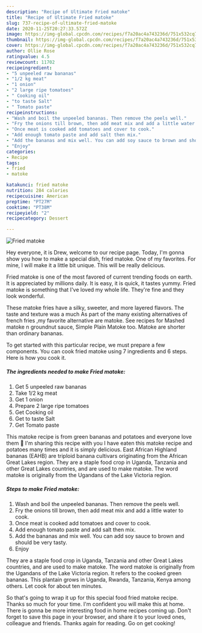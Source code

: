 ```yaml
---
description: "Recipe of Ultimate Fried matoke"
title: "Recipe of Ultimate Fried matoke"
slug: 737-recipe-of-ultimate-fried-matoke
date: 2020-11-25T20:27:33.572Z
image: https://img-global.cpcdn.com/recipes/f7a20ac4a743236d/751x532cq70/fried-matoke-recipe-main-photo.jpg
thumbnail: https://img-global.cpcdn.com/recipes/f7a20ac4a743236d/751x532cq70/fried-matoke-recipe-main-photo.jpg
cover: https://img-global.cpcdn.com/recipes/f7a20ac4a743236d/751x532cq70/fried-matoke-recipe-main-photo.jpg
author: Ollie Rose
ratingvalue: 4.5
reviewcount: 11702
recipeingredient:
- "5 unpeeled raw bananas"
- "1/2 kg meat"
- "1 onion"
- "2 large ripe tomatoes"
- " Cooking oil"
- "to taste Salt"
- " Tomato paste"
recipeinstructions:
- "Wash and boil the unpeeled bananas. Then remove the peels well."
- "Fry the onions till brown, then add meat mix and add a little water to cook."
- "Once meat is cooked add tomatoes and cover to cook."
- "Add enough tomato paste and add salt then mix."
- "Add the bananas and mix well. You can add soy sauce to brown and should be very tasty."
- "Enjoy"
categories:
- Recipe
tags:
- fried
- matoke

katakunci: fried matoke 
nutrition: 284 calories
recipecuisine: American
preptime: "PT27M"
cooktime: "PT38M"
recipeyield: "2"
recipecategory: Dessert

---
```



![Fried matoke](https://img-global.cpcdn.com/recipes/f7a20ac4a743236d/751x532cq70/fried-matoke-recipe-main-photo.jpg)

Hey everyone, it is Drew, welcome to our recipe page. Today, I'm gonna show you how to make a special dish, fried matoke. One of my favorites. For mine, I will make it a little bit unique. This will be really delicious.

Fried matoke is one of the most favored of current trending foods on earth. It is appreciated by millions daily. It is easy, it is quick, it tastes yummy. Fried matoke is something that I've loved my whole life. They're fine and they look wonderful.

These matoke fries have a silky, sweeter, and more layered flavors. The taste and texture was a much As part of the many existing alternatives of french fries ,my favorite alternative are matoke. See recipes for Mashed matoke n groundnut sauce, Simple Plain Matoke too. Matoke are shorter than ordinary bananas.


To get started with this particular recipe, we must prepare a few components. You can cook fried matoke using 7 ingredients and 6 steps. Here is how you cook it.

<!--inarticleads1-->

##### The ingredients needed to make Fried matoke:

1. Get 5 unpeeled raw bananas
1. Take 1/2 kg meat
1. Get 1 onion
1. Prepare 2 large ripe tomatoes
1. Get  Cooking oil
1. Get to taste Salt
1. Get  Tomato paste


This matoke recipe is from green bananas and potatoes and everyone love them 🙂 I&#39;m sharing this recipe with you I have eaten this matoke recipe and potatoes many times and it is simply delicious. East African Highland bananas (EAHB) are triploid banana cultivars originating from the African Great Lakes region. They are a staple food crop in Uganda, Tanzania and other Great Lakes countries, and are used to make matoke. The word matoke is originally from the Ugandans of the Lake Victoria region. 

<!--inarticleads2-->

##### Steps to make Fried matoke:

1. Wash and boil the unpeeled bananas. Then remove the peels well.
1. Fry the onions till brown, then add meat mix and add a little water to cook.
1. Once meat is cooked add tomatoes and cover to cook.
1. Add enough tomato paste and add salt then mix.
1. Add the bananas and mix well. You can add soy sauce to brown and should be very tasty.
1. Enjoy


They are a staple food crop in Uganda, Tanzania and other Great Lakes countries, and are used to make matoke. The word matoke is originally from the Ugandans of the Lake Victoria region. It refers to the cooked green bananas. This plantain grows in Uganda, Rwanda, Tanzania, Kenya among others. Let cook for about ten minutes. 

So that's going to wrap it up for this special food fried matoke recipe. Thanks so much for your time. I'm confident you will make this at home. There is gonna be more interesting food in home recipes coming up. Don't forget to save this page in your browser, and share it to your loved ones, colleague and friends. Thanks again for reading. Go on get cooking!
